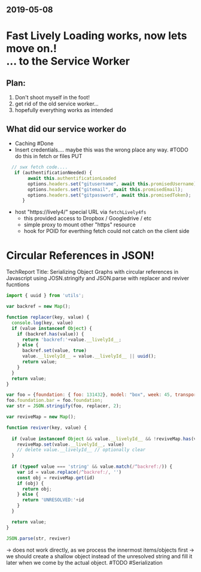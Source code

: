## 2019-05-08 


# Fast Lively Loading works, now lets move on.! <br> ... to the Service Worker

## Plan: 

1. Don't shoot myself in the foot!
2. get rid of the old service worker... 
3. hopefully everything works as intended 


## What did our service worker do

- Caching #Done
- Insert credentials.... maybe this was the wrong place any way. #TODO do this in fetch or files PUT

```javascript
  // swx fetch code....
   if (authentificationNeeded) {
        await this.authentificationLoaded
        options.headers.set("gitusername", await this.promisedUsername);
        options.headers.set("gitemail", await this.promisedEmail);
        options.headers.set("gitpassword", await this.promisedToken);
      } 
```

- host "https://lively4/" special URL via `fetchLively4fs`
  - this provided access to Dropbox / Googledrive / etc
  - simple proxy to mount other "https" resource
  - hook for POID for everthing fetch could not catch on the client side



# Circular References in JSON!

TechReport Title: Serializing Object Graphs with circular references in Javascript using JOSN.stringify and JSON.parse with replacer and reviver fucntions

```javascript
import { uuid } from 'utils';

var backref = new Map();

function replacer(key, value) {
  console.log(key, value)
  if (value instanceof Object) {
    if (backref.has(value)) {
      return 'backref:'+value.__livelyId__;
    } else {
      backref.set(value, true)
      value.__livelyId__ = value.__livelyId__ || uuid();
      return value;
    }
  }
  return value;
}

var foo = {foundation: { foo: 131432}, model: "box", week: 45, transport: "car", month: 7};
foo.foundation.bar = foo.foundation;
var str = JSON.stringify(foo, replacer, 2);
```


```javascript
var reviveMap = new Map();

function reviver(key, value) {
  
  if (value instanceof Object && value.__livelyId__ && !reviveMap.has(value.__livelyId__)) {
    reviveMap.set(value.__livelyId__, value)
    // delete value.__livelyId__ // optionally clear
  }
  
  if (typeof value === 'string' && value.match(/^backref:/)) {
    var id = value.replace(/^backref:/, '')
    const obj = reviveMap.get(id)
    if (obj) {
      return obj;
    } else {
      return 'UNRESOLVED:'+id
    }
  }

  return value;
}

JSON.parse(str, reviver)
```

-> does not work directly, as we process the innermost items/objects first
-> we should create a shallow object instead of the unresolved string and fill it later when we come by the actual object. #TODO #Serialization


